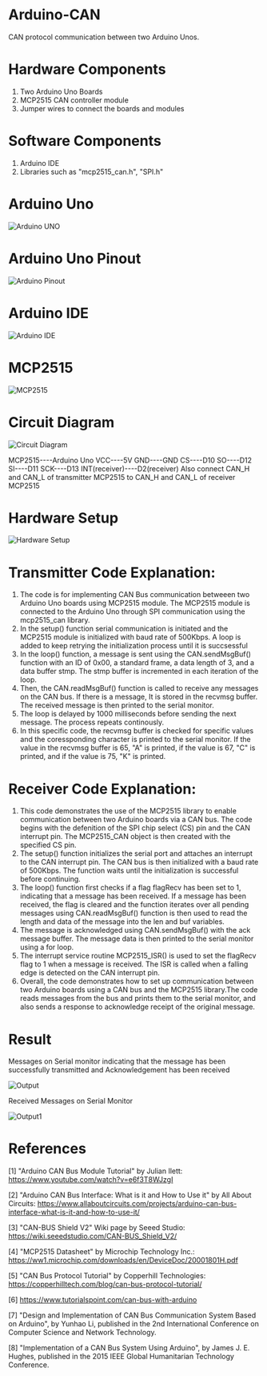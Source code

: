 # Arduino-CAN
CAN protocol communication between two Arduino Unos.

# Hardware Components
1. Two Arduino Uno Boards
2. MCP2515 CAN controller module
3. Jumper wires to connect the boards and modules

# Software Components
1. Arduino IDE
2. Libraries such as "mcp2515_can.h", "SPI.h"

# Arduino Uno

![Arduino UNO](https://github.com/user-attachments/assets/b74e05e6-04ed-4a97-bb29-77516f7d8715) 

# Arduino Uno Pinout

![Arduino Pinout](https://github.com/user-attachments/assets/a931d2a7-4864-4c96-a1a6-0edc6cb2b697)

# Arduino IDE

![Arduino IDE](https://github.com/user-attachments/assets/cdb9caf0-32d4-46bb-adb9-bd8fb245bba5)

# MCP2515

![MCP2515](https://github.com/user-attachments/assets/0e96ede6-0ea7-430c-b2d3-cc4871094b22) 

# Circuit Diagram

![Circuit Diagram](https://github.com/user-attachments/assets/33d83240-acb1-4898-afdb-b711e929307f)

MCP2515----Arduino Uno
VCC----5V
GND----GND
CS----D10
SO----D12
SI----D11
SCK----D13
INT(receiver)----D2(receiver)
Also connect CAN_H and CAN_L of transmitter MCP2515 to CAN_H and CAN_L of receiver MCP2515 

# Hardware Setup
![Hardware Setup](https://github.com/user-attachments/assets/e248becc-4bdd-483e-a857-a91ebf0873a7)

# Transmitter Code Explanation:

1. The code is for implementing CAN Bus communication betweeen two Arduino Uno boards using MCP2515 module. The MCP2515 module is connected to the Arduino Uno through SPI communication using the mcp2515_can library.
2. In the setup() function serial communication is initiated and the MCP2515 module is initialized with baud rate of 500Kbps. A loop is added to keep retrying the initialization process until it is succsessful
3. In the loop() function, a message is sent using the CAN.sendMsgBuf() function with an ID of 0x00, a standard frame, a data length of 3, and a data buffer stmp. The stmp buffer is incremented in each iteration of the loop.
4. Then, the CAN.readMsgBuf() function is called to receive any messages on the CAN bus. If there is a message, It is stored in the recvmsg buffer. The received message is then printed to the serial monitor.
5. The loop is delayed by 1000 milliseconds before sending the next message. The process repeats continously.
6. In this specific code, the recvmsg buffer is checked for specific values and the coressponding character is printed to the serial monitor. If the value in the recvmsg buffer is 65, "A" is printed, if the value is 67, "C" is printed, and if the value is 75, "K" is printed.

# Receiver Code Explanation:

1. This code demonstrates the use of the MCP2515 library to enable communication between two Arduino boards via a CAN bus. The code begins with the defenition of the SPI chip select (CS) pin and the CAN interrupt pin. The MCP2515_CAN object is then created with the specified CS pin.
2. The setup() function initializes the serial port and attaches an interrupt to the CAN interrupt pin. The CAN bus is then initialized with a baud rate of 500Kbps. The function waits until the initialization is successful before continuing.
3. The loop() function first checks if a flag flagRecv has been set to 1, indicating that a message has been received. If a message has been received, the flag is cleared and the function iterates over all pending messages using CAN.readMsgBuf() function is then used to read the length and data of the message into the len and buf variables.
4. The message is acknowledged using CAN.sendMsgBuf() with the ack message buffer. The message data is then printed to the serial monitor using a for loop.
5. The interrupt service routine MCP2515_ISR() is used to set the flagRecv flag to 1 when a message is received. The ISR is called when a falling edge is detected on the CAN interrupt pin.
6. Overall, the code demonstrates how to set up  communication between two Arduino boards using a CAN bus and the MCP2515 library.The code reads messages from the bus and prints them to the serial monitor, and also sends a response to acknowledge receipt of the original message.

# Result
Messages on Serial monitor indicating that the message has been successfully transmitted and Acknowledgement has been received

![Output](https://github.com/user-attachments/assets/ff7642e3-a892-463f-83ab-ed35a5336d3a)  

Received Messages on Serial Monitor

![Output1](https://github.com/user-attachments/assets/fb9874f4-4614-4a88-b241-eaa34b4f55d5)

# References

[1] "Arduino CAN Bus Module Tutorial" by Julian Ilett: https://www.youtube.com/watch?v=e6f3T8WJzgI

[2] "Arduino CAN Bus Interface: What is it and How to Use it" by All About Circuits: https://www.allaboutcircuits.com/projects/arduino-can-bus-interface-what-is-it-and-how-to-use-it/

[3] "CAN-BUS Shield V2" Wiki page by Seeed Studio: https://wiki.seeedstudio.com/CAN-BUS_Shield_V2/

[4] "MCP2515 Datasheet" by Microchip Technology Inc.: https://ww1.microchip.com/downloads/en/DeviceDoc/20001801H.pdf

[5] "CAN Bus Protocol Tutorial" by Copperhill Technologies: https://copperhilltech.com/blog/can-bus-protocol-tutorial/

[6] https://www.tutorialspoint.com/can-bus-with-arduino

[7] "Design and Implementation of CAN Bus Communication System Based on Arduino", by Yunhao Li, published in the 2nd International Conference on Computer Science and Network Technology.

[8] "Implementation of a CAN Bus System Using Arduino", by James J. E. Hughes, published in the 2015 IEEE Global Humanitarian Technology Conference.





